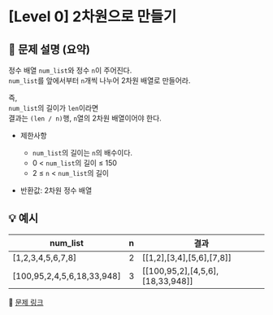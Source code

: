 # [Level 0] 2차원으로 만들기

## 📝 문제 설명 (요약)
정수 배열 `num_list`와 정수 `n`이 주어진다.  
`num_list`를 앞에서부터 `n`개씩 나누어 2차원 배열로 만들어라.  

즉,  
`num_list`의 길이가 `len`이라면  
결과는 `(len / n)`행, `n`열의 2차원 배열이어야 한다.

- 제한사항  
  - `num_list`의 길이는 `n`의 배수이다.  
  - 0 < `num_list`의 길이 ≤ 150  
  - 2 ≤ `n` < `num_list`의 길이

- 반환값: 2차원 정수 배열

## 💡 예시
| num_list | n | 결과 |
|-----------|---|--------|
| [1,2,3,4,5,6,7,8] | 2 | [[1,2],[3,4],[5,6],[7,8]] |
| [100,95,2,4,5,6,18,33,948] | 3 | [[100,95,2],[4,5,6],[18,33,948]] |

🔗 [문제 링크](https://school.programmers.co.kr/learn/courses/30/lessons/120842)

